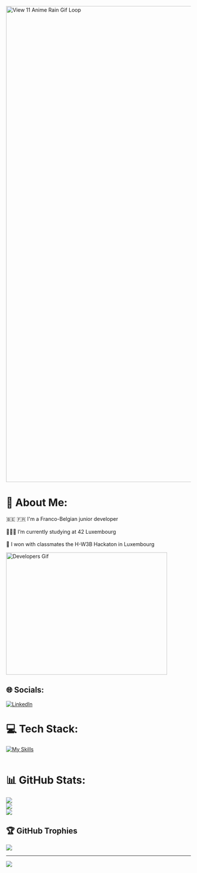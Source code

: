 <img src="https://i0.wp.com/i.imgur.com/sgf9wTT.gif" jsaction="VQAsE" class="sFlh5c pT0Scc iPVvYb" style="width: 1300px; height: auto; margin: auto;" alt="View 11 Anime Rain Gif Loop" jsname="kn3ccd">

# 💫 About Me:
🇧🇪 🇫🇷 I'm a Franco-Belgian junior developer<br><br>🧑🏼‍💻 I’m currently studying at 42 Luxembourg<br><br>🥇 I won with classmates the H-W3B Hackaton in Luxembourg

<img alt="Developers Gif" width="439" height="334" data-id="5487982" data-animated-url="https://cdn.dribbble.com/users/2401141/screenshots/5487982/media/f94135193d842e240e9c1267e4d9ca89.gif" skip_resize="true" srcset="https://cdn.dribbble.com/users/2401141/screenshots/5487982/media/f94135193d842e240e9c1267e4d9ca89.gif 320w, https://cdn.dribbble.com/users/2401141/screenshots/5487982/media/f94135193d842e240e9c1267e4d9ca89.gif 400w, https://cdn.dribbble.com/users/2401141/screenshots/5487982/media/f94135193d842e240e9c1267e4d9ca89.gif 450w, https://cdn.dribbble.com/users/2401141/screenshots/5487982/media/f94135193d842e240e9c1267e4d9ca89.gif 640w, https://cdn.dribbble.com/users/2401141/screenshots/5487982/media/f94135193d842e240e9c1267e4d9ca89.gif 700w, https://cdn.dribbble.com/users/2401141/screenshots/5487982/media/f94135193d842e240e9c1267e4d9ca89.gif 800w, https://cdn.dribbble.com/users/2401141/screenshots/5487982/media/f94135193d842e240e9c1267e4d9ca89.gif 768w" sizes="(max-width: 919px) 100vw, max(768px, 98vh)" src="https://cdn.dribbble.com/users/2401141/screenshots/5487982/media/f94135193d842e240e9c1267e4d9ca89.gif">

## 🌐 Socials:
[![LinkedIn](https://img.shields.io/badge/LinkedIn-%230077B5.svg?logo=linkedin&logoColor=white)](www.linkedin.com/in/eliot-gruslin-4614782b8) 

# 💻 Tech Stack:
[![My Skills](https://skillicons.dev/icons?i=c,cpp,cs,html,css,sass,js,php,mysql,py,unity,blender,figma,ai,git,linux,vscode&perline=50)](https://skillicons.dev)<br><br>

# 📊 GitHub Stats:
![](https://github-readme-stats.vercel.app/api?username=Erio6&theme=maroongold&hide_border=true&include_all_commits=true&count_private=true)<br/>
![](https://github-readme-streak-stats.herokuapp.com/?user=Erio6&theme=maroongold&hide_border=true)<br/>
![](https://github-readme-stats.vercel.app/api/top-langs/?username=Erio6&theme=maroongold&hide_border=true&include_all_commits=true&count_private=true&layout=compact)

## 🏆 GitHub Trophies
![](https://github-profile-trophy.vercel.app/?username=Erio6&theme=radical&no-frame=false&no-bg=true&margin-w=4)

---
[![](https://visitcount.itsvg.in/api?id=Erio6&icon=0&color=0)](https://visitcount.itsvg.in)

<!-- Proudly created with GPRM ( https://gprm.itsvg.in ) -->
